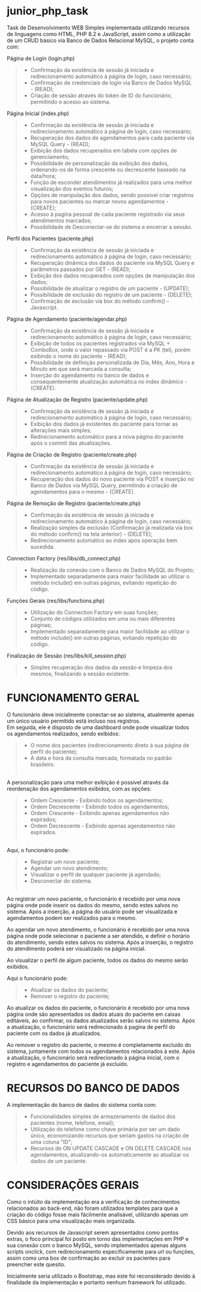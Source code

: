 # junior_php_task
Task de Desenvolvimento WEB Simples implementada utilizando recursos de linguagens como HTML, PHP 8.2 e JavaScript, assim como a utilização de um CRUD básico via Banco de Dados Relacional MySQL, o projeto conta com:

Página de Login (login.php)
> - Confirmação da existência de sessão já iniciada e redirecionamento automático à página de login, caso necessário;</br>
> - Confirmação de credenciais de login via Banco de Dados MySQL - (READ);</br>
> - Criação de sessão através do token de ID do funcionário, permitindo o acesso ao sistema.</br>

Página Inicial (index.php)
> - Confirmação da existência de sessão já iniciada e redirecionamento automático à página de login, caso necessário;</br>
> - Recuperação dos dados de agendamentos para cada paciente via MySQL Query - (READ);</br>
> - Exibição dos dados recuperados em tabela com opções de gerenciamento;</br>
> - Possibilidade de personalização da exibição dos dados, ordenando-os de forma crescente ou decrescente baseado na data/hora;</br>
> - Função de esconder atendimentos já realizados para uma melhor visualização dos eventos futuros;</br>
> - Opções de manipulação dos dados, sendo possível criar registros para novos pacientes ou marcar novos agendamentos - (CREATE);</br>
> - Acesso à pagina pessoal de cada paciente registrado via seus atendimentos marcados;</br>
> - Possibilidade de Desconectar-se do sistema e encerrar a sessão.</br>

Perfil dos Pacientes (paciente.php)
> - Confirmação da existência de sessão já iniciada e redirecionamento automático à página de login, caso necessário;</br>
> - Recuperação dinâmica dos dados do paciente via MySQL Query e parâmetros passados por GET - (READ);</br>
> - Exibição dos dados recuperados com opções de manipulação dos dados;</br>
> - Possibilidade de atualizar o registro de um paciente - (UPDATE);</br>
> - Possibilidade de exclusão do registro de um paciente - (DELETE);</br>
> - Confirmação de exclusão via box do método confirm() - Javascript.</br>

Página de Agendamento (paciente/agendar.php)
> - Confirmação da existência de sessão já iniciada e redirecionamento automático à página de login, caso necessário;</br>
> - Exibição de todos os pacientes registrados via MySQL + ComboBox, onde o valor repassado via POST é a PK (tel), porém exibindo o nome do paciente - (READ);</br>
> - Possibilidade de definição personalizada de Dia, Mês, Ano, Hora e Minuto em que será marcada a consulta;</br>
> - Inserção do agendamento no banco de dados e consequentemente atualização automática no index dinâmico - (CREATE).</br>

Página de Atualização de Registro (paciente/update.php)
> - Confirmação da existência de sessão já iniciada e redirecionamento automático à página de login, caso necessário;</br>
> - Exibição dos dados já existentes do paciente para tornar as alterações mais simples;</br>
> - Redirecionamento automático para a nova página do paciente após o commit das atualizações.</br>

Página de Criação de Registro (paciente/create.php)
> - Confirmação da existência de sessão já iniciada e redirecionamento automático à página de login, caso necessário;</br>
> - Recuperação dos dados do novo paciente via POST e inserção no Banco de Dados via MySQL Query, permitindo a criação de agendamentos para o mesmo - (CREATE).</br>

Página de Remoção de Registro (paciente/create.php)
> - Confirmação da existência de sessão já iniciada e redirecionamento automático à página de login, caso necessário;</br>
> - Realização simples da exclusão (Confirmação já realizada via box do método confirm() na tela anterior) - (DELETE);</br>
> - Redirecionamento automático ao index após operação bem sucedida.</br>

Connection Factory (res/libs/db_connect.php)
> - Realização da conexão com o Banco de Dados MySQL do Projeto;</br>
> - Implementado separadamente para maior facilidade ao utilizar o método include() em outras páginas, evitando repetição do código.</br>

Funções Gerais (res/libs/functions.php)
> - Utilização do Connection Factory em suas funções;</br>
> - Conjunto de códigos utilizados em uma ou mais diferentes páginas;</br>
> - Implementado separadamente para maior facilidade ao utilizar o método include() em outras páginas, evitando repetição do código.</br>

Finalização de Sessão (res/libs/kill_session.php)
> - Simples recuperação dos dados da sessão e limpeza dos mesmos, finalizando a sessão existente.</br>

# FUNCIONAMENTO GERAL
O funcionário deve inicialmente conectar-se ao sistema, atualmente apenas um único usuário permitido está incluso nos registros.</br>
Em seguida, ele é disposto de uma dashboard onde pode visualizar todos os agendamentos realizados, sendo exibidos:
> - O nome dos pacientes (redirecionamento direto à sua página de perfil do paciente);</br>
> - A data e hora da consulta marcada, formatada no padrão brasileiro.</br></br>

A personalização para uma melhor exibição é possível através da reordenação dos agendamentos exibidos, com as opções:
> - Ordem Crescente - Exibindo todos os agendamentos;</br>
> - Ordem Decrescente - Exibindo todos os agendamentos;</br>
> - Ordem Crescente - Exibindo apenas agendamentos não expirados;</br>
> - Ordem Decrescente - Exibindo apenas agendamentos não expirados.</br></br>

Aqui, o funcionário pode:
> - Registrar um novo paciente;</br>
> - Agendar um novo atendimento;</br>
> - Visualizar o perfil de qualquer paciente já agendado;</br>
> - Desconectar do sistema.</br></br>

Ao registrar um novo paciente, o funcionário é recebido por uma nova página onde pode inserir os dados do mesmo, sendo estes salvos no sistema. Após a inserção, a página do usuário pode ser visualizada e agendamentos podem ser realizados para o mesmo.</br>

Ao agendar um novo atendimento, o funcionário é recebido por uma nova página onde pode selecionar o paciente a ser atendido, e definir o horário do atendimento, sendo estes salvos no sistema. Após a inserção, o registro do atendimento poderá ser visualizado na página inicial.</br>

Ao visualizar o perfil de algum paciente, todos os dados do mesmo serão exibidos.

Aqui o funcionário pode:
> - Atualizar os dados do paciente;</br>
> - Remover o registro do paciente;</br>

Ao atualizar os dados do paciente, o funcionário é recebido por uma nova página onde são apresentados os dados atuais do paciente em caixas editáveis, ao confirmar, os dados atualizados serão salvos no sistema. Após a atualização, o funcionário será redirecionado à pagina de perfil do paciente com os dados já atualizados.

Ao remover o registro do paciente, o mesmo é completamente excluido do sistema, juntamente com todos os agendamentos relacionados à este. Após a atualização, o funcionário será redirecionado à página inicial, com o registro e agendamentos do paciente já excluído.

# RECURSOS DO BANCO DE DADOS
A implementação do banco de dados do sistema conta com:
> - Funcionalidades simples de armazenamento de dados dos pacientes (nome, telefone, email);</br>
> - Utilização do telefone como chave primária por ser um dado único, economizando recursos que seriam gastos na criação de uma coluna "ID";</br>
> - Recursos de ON UPDATE CASCADE e ON DELETE CASCADE nos agendamentos, atualizando-os automaticamente ao atualizar os dados de um paciente.</br>

# CONSIDERAÇÕES GERAIS
Como o intúito da implementação era a verificação de conhecimentos relacionados ao back-end, não foram utilizados templates para que a criação do código fosse mais fácilmente analisável, utilizando apenas um CSS básico para uma visualização mais organizada.

Devido aos recursos de Javascript serem apresentados como pontos extras, o foco principal foi posto em torno das implementações em PHP e sua conexão com o banco MySQL, sendo implementados apenas alguns scripts onclick, com redirecionamento especificamente para url ou funções, assim como uma box de confirmação ao excluir os pacientes para preencher este quesito.

Inicialmente seria utilizado o Bootstrap, mas este foi reconsiderado devido à finalidade da implementação e portanto nenhum framework foi utilizado.
